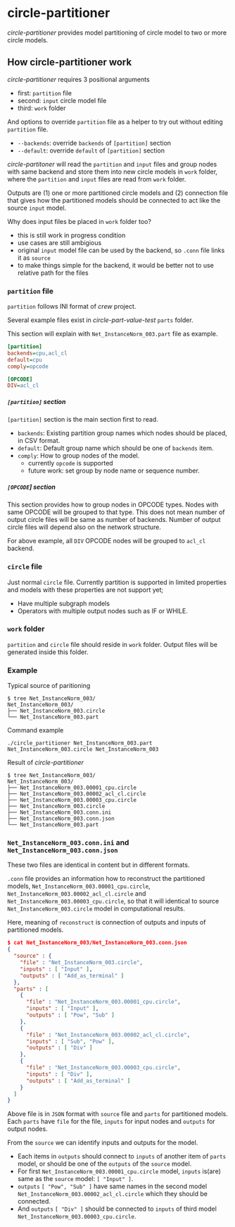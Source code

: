 # circle-partitioner

_circle-partitioner_ provides model partitioning of circle model to two or more circle models.

## How circle-partitioner work

_circle-partitioner_ requires 3 positional arguments
- first: `partition` file
- second: `input` circle model file
- third: `work` folder

And options to override `partition` file as a helper to try out without editing `partition` file.
- `--backends`: override `backends` of `[partition]` section
- `--default`: override `default` of `[partition]` section

_circle-partitoner_ will read the `partition` and `input` files and group nodes with same backend
and store them into new circle models in `work` folder, where the `partition` and `input` files
are read from `work` folder.

Outputs are (1) one or more partitioned circle models and (2) connection file that gives how
the partitioned models should be connected to act like the source `input` model.

Why does input files be placed in `work` folder too?
- this is still work in progress condition
- use cases are still ambigious
- original `input` model file can be used by the backend, so `.conn` file links it as `source`
- to make things simple for the backend, it would be better not to use relative path for the files

### `partition` file

`partition` follows INI format of _crew_ project.

Several example files exist in _circle-part-value-test_ `parts` folder.

This section will explain with `Net_InstanceNorm_003.part` file as example.
```ini
[partition]
backends=cpu,acl_cl
default=cpu
comply=opcode

[OPCODE]
DIV=acl_cl
```

##### `[partition]` section

`[partition]` section is the main section first to read.
- `backends`: Existing partition group names which nodes should be placed, in CSV format.
- `default`: Default group name which should be one of `backends` item.
- `comply`: How to group nodes of the model.
   - currently `opcode` is supported
   - future work: set group by node name or sequence number.

##### `[OPCODE`] section

This section provides how to group nodes in OPCODE types.
Nodes with same OPCODE will be grouped to that type.
This does not mean number of output circle files will be same as number of backends.
Number of output circle files will depend also on the network structure.

For above example, all `DIV` OPCODE nodes will be grouped to `acl_cl` backend.

### `circle` file

Just normal `circle` file. Currently partition is supported in limited properties and
models with these properties are not support yet;
- Have multiple subgraph models
- Operators with multiple output nodes such as IF or WHILE.

### `work` folder

`partition` and `circle` file should reside in `work` folder. Output files will be
generated inside this folder.

### Example

Typical source of paritioning
```
$ tree Net_InstanceNorm_003/
Net_InstanceNorm_003/
├── Net_InstanceNorm_003.circle
└── Net_InstanceNorm_003.part
```

Command example
```
./circle_partitioner Net_InstanceNorm_003.part Net_InstanceNorm_003.circle Net_InstanceNorm_003
```

Result of _circle-partitioner_
```
$ tree Net_InstanceNorm_003/
Net_InstanceNorm_003/
├── Net_InstanceNorm_003.00001_cpu.circle
├── Net_InstanceNorm_003.00002_acl_cl.circle
├── Net_InstanceNorm_003.00003_cpu.circle
├── Net_InstanceNorm_003.circle
├── Net_InstanceNorm_003.conn.ini
├── Net_InstanceNorm_003.conn.json
└── Net_InstanceNorm_003.part
```

### `Net_InstanceNorm_003.conn.ini` and `Net_InstanceNorm_003.conn.json`

These two files are identical in content but in different formats.

`.conn` file provides an information how to reconstruct the partitioned models,
`Net_InstanceNorm_003.00001_cpu.circle`, `Net_InstanceNorm_003.00002_acl_cl.circle`
and `Net_InstanceNorm_003.00003_cpu.circle`, so that it will identical to
source `Net_InstanceNorm_003.circle` model in computational results.

Here, meaning of `reconstruct` is connection of outputs and inputs of partitioned
models.

```json
$ cat Net_InstanceNorm_003/Net_InstanceNorm_003.conn.json
{
  "source" : {
    "file" : "Net_InstanceNorm_003.circle",
    "inputs" : [ "Input" ],
    "outputs" : [ "Add_as_terminal" ]
  },
  "parts" : [
    {
      "file" : "Net_InstanceNorm_003.00001_cpu.circle",
      "inputs" : [ "Input" ],
      "outputs" : [ "Pow", "Sub" ]
    },
    {
      "file" : "Net_InstanceNorm_003.00002_acl_cl.circle",
      "inputs" : [ "Sub", "Pow" ],
      "outputs" : [ "Div" ]
    },
    {
      "file" : "Net_InstanceNorm_003.00003_cpu.circle",
      "inputs" : [ "Div" ],
      "outputs" : [ "Add_as_terminal" ]
    }
  ]
}
```
Above file is in `JSON` format with `source` file and `parts` for partitioned models.
Each `parts` have `file` for the file, `inputs` for input nodes and `outputs`
for output nodes.

From the `source` we can identify inputs and outputs for the model.

- Each items in `outputs` should connect to `inputs` of another item of `parts` model,
or should be one of the `outputs` of the `source` model.
- For first `Net_InstanceNorm_003.00001_cpu.circle` model, `inputs` is(are) same
as the `source` model: `[ "Input" ]`.
- `outputs` `[ "Pow", "Sub" ]` have same names in the second model
`Net_InstanceNorm_003.00002_acl_cl.circle` which they should be connected.
- And `outputs` `[ "Div" ]` should be connected to `inputs` of
third model `Net_InstanceNorm_003.00003_cpu.circle`.
